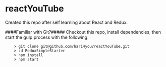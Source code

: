 # reactYouTube

Created this repo after self learning about React and Redux.

####Familiar with Git?#####
Checkout this repo, install dependencies, then start the gulp process with the following:

```
	> git clone git@github.com/hari4you/reactYouTube.git
	> cd ReduxSimpleStarter
	> npm install
	> npm start
```
